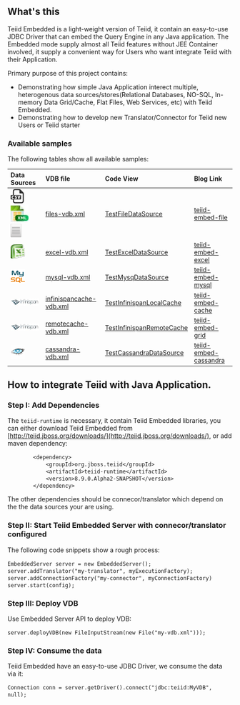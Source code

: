 ## What's this

Teiid Embedded is a light-weight version of Teiid, it contain an easy-to-use JDBC Driver that can embed the Query Engine in any Java application. The Embedded mode supply almost all Teiid features without JEE Container involved, it supply a convenient way for Users who want integrate Teiid with their Application.

Primary purpose of this project contains:

* Demonstrating how simple Java Application interect multiple, heterogenous data sources/stores(Relational Databases, NO-SQL, In-memory Data Grid/Cache, Flat Files, Web Services, etc) with Teiid Embedded.
* Demonstrating how to develop new Translator/Connector for Teiid new Users or Teiid starter 

### Available samples

The following tables show all available samples:

| **Data Sources** | **VDB file** | **Code View** | **Blog Link** |
|:-----------------|:-------------|:------------------|:--------------|
|![CSV](metadata/img/csv.jpeg) ![XML](metadata/img/xml.jpeg) ![TXT](metadata/img/text_icon.gif) |[files-vdb.xml](vdb/files-vdb.xml) |[TestFileDataSource](src/test/java/com/teiid/embedded/samples/file/TestFileDataSource.java) |[teiid-embed-file](http://ksoong.org/teiid-embedded-file) |
|![Excel](metadata/img/excel.jpeg) |[excel-vdb.xml](vdb/excel-vdb.xml) |[TestExcelDataSource](src/test/java/com/teiid/embedded/samples/excel/TestExcelDataSource.java) |[teiid-embed-excel](http://ksoong.org/teiid-embedded-excel) |
|![Mysql](metadata/img/mysql-icon.png) |[mysql-vdb.xml](vdb/mysql-vdb.xml) |[TestMysqDataSource](src/test/java/com/teiid/embedded/samples/mysql/TestMysqDataSource.java) |[teiid-embed-mysql](http://ksoong.org/teiid-embedded-mysql) |
|![Infnispan](metadata/img/infinispan.jpeg) |[infinispancache-vdb.xml](vdb/infinispancache-vdb.xml) |[TestInfinispanLocalCache](src/test/java/com/teiid/embedded/samples/infinispan/TestInfinispanLocalCache.java) |[teiid-embed-cache](http://ksoong.org/teiid-embedded-cache) | 
|![Infnispan](metadata/img/infinispan.jpeg) |[remotecache-vdb.xml](vdb/remotecache-vdb.xml) |[TestInfinispanRemoteCache](src/test/java/com/teiid/embedded/samples/infinispan/TestInfinispanRemoteCache.java) |[teiid-embed-grid](http://ksoong.org/teiid-embedded-grid) |
|![Cassandra](metadata/img/cassandra.gif) |[cassandra-vdb.xml](vdb/cassandra-vdb.xml) |[TestCassandraDataSource](src/test/java/com/teiid/embedded/samples/cassandra/TestCassandraDataSource.java) |[teiid-embed-cassandra](http://ksoong.org/teiid-cassandra) |


## How to integrate Teiid with Java Application.

### Step I: Add Dependencies

The `teiid-runtime` is necessary, it contain Teiid Embedded libraries, you can either download Teiid Embedded from [http://teiid.jboss.org/downloads/](http://teiid.jboss.org/downloads/), or add maven dependency:

~~~
		<dependency>
			<groupId>org.jboss.teiid</groupId>
			<artifactId>teiid-runtime</artifactId>
			<version>8.9.0.Alpha2-SNAPSHOT</version>
		</dependency>
~~~

The other dependencies should be connecor/translator which depend on the the data sources your are using.

### Step II: Start Teiid Embedded Server with connecor/translator configured

The following code snippets show a rough process:

~~~
EmbeddedServer server = new EmbeddedServer();
server.addTranslator("my-translator", myExecutionFactory);
server.addConnectionFactory("my-connector", myConnectionFactory)
server.start(config);
~~~

### Step III: Deploy VDB

Use Embedded Server API to deploy VDB:

~~~
server.deployVDB(new FileInputStream(new File("my-vdb.xml")));
~~~

### Step IV: Consume the data

Teiid Embedded have an easy-to-use JDBC Driver, we consume the data via it:

~~~
Connection conn = server.getDriver().connect("jdbc:teiid:MyVDB", null);
~~~


